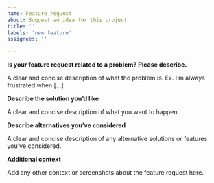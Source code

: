 ```yaml
---
name: Feature request
about: Suggest an idea for this project
title: ''
labels: 'new feature'
assignees: ''

---
```


**Is your feature request related to a problem? Please describe.**

A clear and concise description of what the problem is. Ex. I’m always frustrated when […]

**Describe the solution you’d like**

A clear and concise description of what you want to happen.

**Describe alternatives you’ve considered**

A clear and concise description of any alternative solutions or features you’ve considered.

**Additional context**

Add any other context or screenshots about the feature request here.
